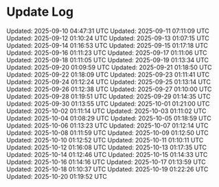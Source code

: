 <!--
MIT License

Copyright (c) 2025 Japer Technology Pty. Ltd.

Permission is hereby granted, free of charge, to any person obtaining a copy
of this software and associated documentation files (the "Software"), to deal
in the Software without restriction, including without limitation the rights
to use, copy, modify, merge, publish, distribute, sublicense, and/or sell
copies of the Software, and to permit persons to whom the Software is
furnished to do so, subject to the following conditions:

The above copyright notice and this permission notice shall be included in all
copies or substantial portions of the Software.

THE SOFTWARE IS PROVIDED "AS IS", WITHOUT WARRANTY OF ANY KIND, EXPRESS OR
IMPLIED, INCLUDING BUT NOT LIMITED TO THE WARRANTIES OF MERCHANTABILITY,
FITNESS FOR A PARTICULAR PURPOSE AND NONINFRINGEMENT. IN NO EVENT SHALL THE
AUTHORS OR COPYRIGHT HOLDERS BE LIABLE FOR ANY CLAIM, DAMAGES OR OTHER
LIABILITY, WHETHER IN AN ACTION OF CONTRACT, TORT OR OTHERWISE, ARISING FROM,
OUT OF OR IN CONNECTION WITH THE SOFTWARE OR THE USE OR OTHER DEALINGS IN THE
SOFTWARE.
-->
# Update Log

Updated: 2025-09-10 04:47:31 UTC
Updated: 2025-09-11 07:11:09 UTC
Updated: 2025-09-12 01:10:24 UTC
Updated: 2025-09-13 01:07:15 UTC
Updated: 2025-09-14 01:16:53 UTC
Updated: 2025-09-15 01:17:18 UTC
Updated: 2025-09-16 01:11:23 UTC
Updated: 2025-09-17 01:11:06 UTC
Updated: 2025-09-18 01:11:05 UTC
Updated: 2025-09-19 01:13:34 UTC
Updated: 2025-09-20 01:09:59 UTC
Updated: 2025-09-21 01:18:50 UTC
Updated: 2025-09-22 01:18:09 UTC
Updated: 2025-09-23 01:11:41 UTC
Updated: 2025-09-24 01:12:24 UTC
Updated: 2025-09-25 01:13:14 UTC
Updated: 2025-09-26 01:12:38 UTC
Updated: 2025-09-27 01:10:00 UTC
Updated: 2025-09-28 01:19:51 UTC
Updated: 2025-09-29 01:14:35 UTC
Updated: 2025-09-30 01:13:55 UTC
Updated: 2025-10-01 01:21:00 UTC
Updated: 2025-10-02 01:11:14 UTC
Updated: 2025-10-03 01:11:02 UTC
Updated: 2025-10-04 01:08:29 UTC
Updated: 2025-10-05 01:18:59 UTC
Updated: 2025-10-06 01:13:23 UTC
Updated: 2025-10-07 01:12:14 UTC
Updated: 2025-10-08 01:11:59 UTC
Updated: 2025-10-09 01:12:50 UTC
Updated: 2025-10-10 01:12:52 UTC
Updated: 2025-10-11 01:10:11 UTC
Updated: 2025-10-12 01:16:08 UTC
Updated: 2025-10-13 01:17:35 UTC
Updated: 2025-10-14 01:12:46 UTC
Updated: 2025-10-15 01:14:33 UTC
Updated: 2025-10-16 01:14:16 UTC
Updated: 2025-10-17 01:13:59 UTC
Updated: 2025-10-18 01:10:37 UTC
Updated: 2025-10-19 01:22:26 UTC
Updated: 2025-10-20 01:19:52 UTC
